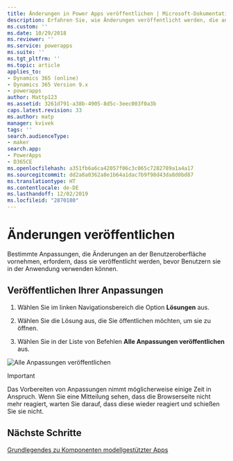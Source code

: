 ```yaml
---
title: Änderungen in Power Apps veröffentlichen | Microsoft-Dokumentation
description: Erfahren Sie, wie Änderungen veröffentlicht werden, die an einer App vorgenommen wurden
ms.custom: ''
ms.date: 10/29/2018
ms.reviewer: ''
ms.service: powerapps
ms.suite: ''
ms.tgt_pltfrm: ''
ms.topic: article
applies_to:
- Dynamics 365 (online)
- Dynamics 365 Version 9.x
- powerapps
author: Mattp123
ms.assetid: 3261d791-a38b-4905-8d5c-3eec003f0a3b
caps.latest.revision: 33
ms.author: matp
manager: kvivek
tags: ''
search.audienceType:
- maker
search.app:
- PowerApps
- D365CE
ms.openlocfilehash: a351fb6a6ca42057f06c3c065c7282789a1a4a17
ms.sourcegitcommit: dd2a8a0362a8e1b64a1dac7b9f98d43da8d0bd87
ms.translationtype: HT
ms.contentlocale: de-DE
ms.lasthandoff: 12/02/2019
ms.locfileid: "2870180"
---
```

# <a name="publish-changes"></a>Änderungen veröffentlichen 

 Bestimmte Anpassungen, die Änderungen an der Benutzeroberfläche vornehmen, erfordern, dass sie veröffentlicht werden, bevor Benutzern sie in der Anwendung verwenden können. 
 
## <a name="publish-your-customizations"></a>Veröffentlichen Ihrer Anpassungen

1.  Wählen Sie im linken Navigationsbereich die Option **Lösungen** aus.

2.  Wählen Sie die Lösung aus, die Sie öffentlichen möchten, um sie zu öffnen.

3.  Wählen Sie in der Liste von Befehlen **Alle Anpassungen veröffentlichen** aus.  

![Alle Anpassungen veröffentlichen](media/publish-all-customizations.PNG "Alle Anpassungen veröffentlichen")  
  
> [!IMPORTANT]
>  Das Vorbereiten von Anpassungen nimmt möglicherweise einige Zeit in Anspruch. Wenn Sie eine Mitteilung sehen, dass die Browserseite nicht mehr reagiert, warten Sie darauf, dass diese wieder reagiert und schießen Sie sie nicht.  

## <a name="next-steps"></a>Nächste Schritte
[Grundlegendes zu Komponenten modellgestützter Apps](../model-driven-apps/model-driven-app-components.md)

